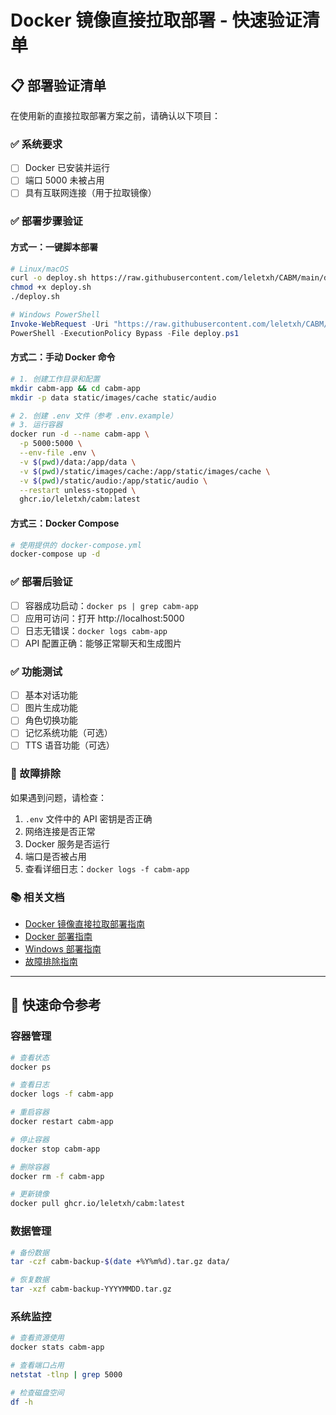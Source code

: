 # Docker 镜像直接拉取部署 - 快速验证清单

## 📋 部署验证清单

在使用新的直接拉取部署方案之前，请确认以下项目：

### ✅ 系统要求
- [ ] Docker 已安装并运行
- [ ] 端口 5000 未被占用
- [ ] 具有互联网连接（用于拉取镜像）

### ✅ 部署步骤验证

#### 方式一：一键脚本部署
```bash
# Linux/macOS
curl -o deploy.sh https://raw.githubusercontent.com/leletxh/CABM/main/deploy.sh
chmod +x deploy.sh
./deploy.sh
```

```powershell
# Windows PowerShell
Invoke-WebRequest -Uri "https://raw.githubusercontent.com/leletxh/CABM/main/deploy.ps1" -OutFile "deploy.ps1"
PowerShell -ExecutionPolicy Bypass -File deploy.ps1
```

#### 方式二：手动 Docker 命令
```bash
# 1. 创建工作目录和配置
mkdir cabm-app && cd cabm-app
mkdir -p data static/images/cache static/audio

# 2. 创建 .env 文件（参考 .env.example）
# 3. 运行容器
docker run -d --name cabm-app \
  -p 5000:5000 \
  --env-file .env \
  -v $(pwd)/data:/app/data \
  -v $(pwd)/static/images/cache:/app/static/images/cache \
  -v $(pwd)/static/audio:/app/static/audio \
  --restart unless-stopped \
  ghcr.io/leletxh/cabm:latest
```

#### 方式三：Docker Compose
```bash
# 使用提供的 docker-compose.yml
docker-compose up -d
```

### ✅ 部署后验证
- [ ] 容器成功启动：`docker ps | grep cabm-app`
- [ ] 应用可访问：打开 http://localhost:5000
- [ ] 日志无错误：`docker logs cabm-app`
- [ ] API 配置正确：能够正常聊天和生成图片

### ✅ 功能测试
- [ ] 基本对话功能
- [ ] 图片生成功能
- [ ] 角色切换功能
- [ ] 记忆系统功能（可选）
- [ ] TTS 语音功能（可选）

### 🔧 故障排除
如果遇到问题，请检查：
1. `.env` 文件中的 API 密钥是否正确
2. 网络连接是否正常
3. Docker 服务是否运行
4. 端口是否被占用
5. 查看详细日志：`docker logs -f cabm-app`

### 📚 相关文档
- [Docker 镜像直接拉取部署指南](DOCKER_PULL_GUIDE.md)
- [Docker 部署指南](DOCKER_DEPLOY_GUIDE.md)
- [Windows 部署指南](WINDOWS_DEPLOY_GUIDE.md)
- [故障排除指南](DOCKER_SOLUTION.md)

---

## 🚀 快速命令参考

### 容器管理
```bash
# 查看状态
docker ps

# 查看日志
docker logs -f cabm-app

# 重启容器
docker restart cabm-app

# 停止容器
docker stop cabm-app

# 删除容器
docker rm -f cabm-app

# 更新镜像
docker pull ghcr.io/leletxh/cabm:latest
```

### 数据管理
```bash
# 备份数据
tar -czf cabm-backup-$(date +%Y%m%d).tar.gz data/

# 恢复数据
tar -xzf cabm-backup-YYYYMMDD.tar.gz
```

### 系统监控
```bash
# 查看资源使用
docker stats cabm-app

# 查看端口占用
netstat -tlnp | grep 5000

# 检查磁盘空间
df -h
```

